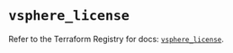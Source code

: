 # `vsphere_license`

Refer to the Terraform Registry for docs: [`vsphere_license`](https://registry.terraform.io/providers/hashicorp/vsphere/2.10.0/docs/resources/license).
